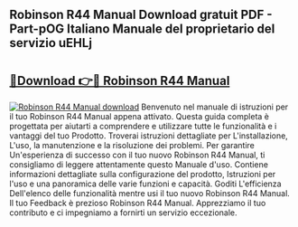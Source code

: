 ## Robinson R44 Manual Download gratuit PDF - Part-pOG Italiano Manuale del proprietario del servizio uEHLj

# <h2><a href="http://dfcea3w.blite.top/?on=Robinson+R44+Manual">🔗Download 👉🔴 Robinson R44 Manual</a></h2>

[![Robinson R44 Manual download](https://i.imgur.com/lujVjoI.png)](http://dfcea3w.blite.top/?on=Robinson+R44+Manual)
Benvenuto nel manuale di istruzioni per il tuo Robinson R44 Manual appena attivato. Questa guida completa è progettata per aiutarti a comprendere e utilizzare tutte le funzionalità e i vantaggi del tuo Prodotto. Troverai istruzioni dettagliate per L'installazione, L'uso, la manutenzione e la risoluzione dei problemi. Per garantire Un'esperienza di successo con il tuo nuovo Robinson R44 Manual, ti consigliamo di leggere attentamente questo Manuale d'uso. Contiene informazioni dettagliate sulla configurazione del prodotto, Istruzioni per l'uso e una panoramica delle varie funzioni e capacità. Goditi L'efficienza Dell'elenco delle funzionalità mentre usi il tuo nuovo Robinson R44 Manual. Il tuo Feedback è prezioso Robinson R44 Manual. Apprezziamo il tuo contributo e ci impegniamo a fornirti un servizio eccezionale.
